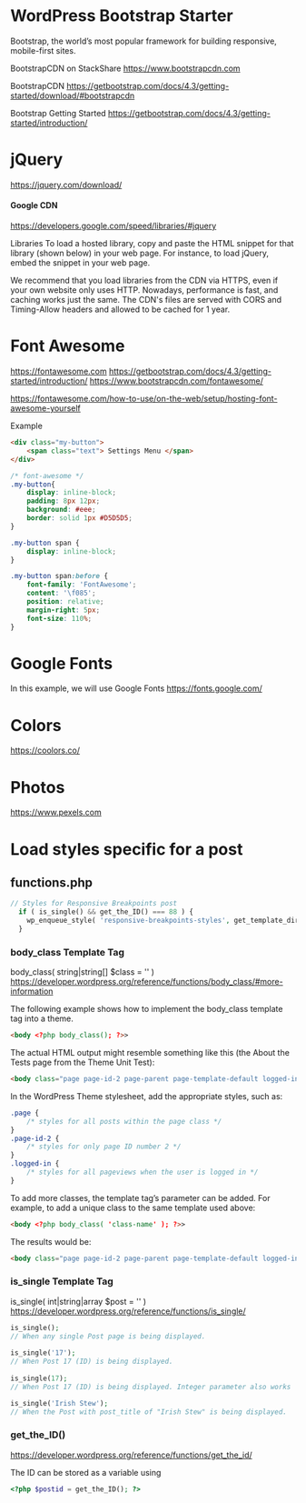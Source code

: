 # WordPress Bootstrap Starter

Bootstrap, the world’s most popular framework for building responsive, mobile-first sites.

BootstrapCDN on StackShare
https://www.bootstrapcdn.com

BootstrapCDN
https://getbootstrap.com/docs/4.3/getting-started/download/#bootstrapcdn

Bootstrap Getting Started
https://getbootstrap.com/docs/4.3/getting-started/introduction/


# jQuery
https://jquery.com/download/

#### Google CDN
https://developers.google.com/speed/libraries/#jquery

Libraries
To load a hosted library, copy and paste the HTML snippet for that library (shown below) in your web page. For instance, to load jQuery, embed the <script src="https://ajax.googleapis.com/ajax/libs/jquery/3.4.1/jquery.min.js"></script> snippet in your web page.

We recommend that you load libraries from the CDN via HTTPS, even if your own website only uses HTTP. Nowadays, performance is fast, and caching works just the same. The CDN's files are served with CORS and Timing-Allow headers and allowed to be cached for 1 year.


# Font Awesome
https://fontawesome.com
https://getbootstrap.com/docs/4.3/getting-started/introduction/
https://www.bootstrapcdn.com/fontawesome/

https://fontawesome.com/how-to-use/on-the-web/setup/hosting-font-awesome-yourself


Example

```html
<div class="my-button">
    <span class="text"> Settings Menu </span>
</div>
```
```css
/* font-awesome */
.my-button{
	display: inline-block;
	padding: 8px 12px;
	background: #eee;
	border: solid 1px #D5D5D5;
}

.my-button span {
	display: inline-block;
}

.my-button span:before {
	font-family: 'FontAwesome';
	content: '\f085';
	position: relative;
	margin-right: 5px;
	font-size: 110%;
}
```


# Google Fonts

In this example, we will use Google Fonts
https://fonts.google.com/


# Colors
https://coolors.co/


# Photos
https://www.pexels.com


# Load styles specific for a post

## functions.php

```php
// Styles for Responsive Breakpoints post
  if ( is_single() && get_the_ID() === 88 ) {
    wp_enqueue_style( 'responsive-breakpoints-styles', get_template_directory_uri() . '/css/responsive_breakpoints.css' );
  }  
```

### body_class Template Tag

body_class( string|string[] $class = '' )<br>
https://developer.wordpress.org/reference/functions/body_class/#more-information

The following example shows how to implement the body_class template tag into a theme.
```html
<body <?php body_class(); ?>>
```

The actual HTML output might resemble something like this (the About the Tests page from the Theme Unit Test):
```html
<body class="page page-id-2 page-parent page-template-default logged-in">
```

In the WordPress Theme stylesheet, add the appropriate styles, such as:
```css
.page {
    /* styles for all posts within the page class */
}
.page-id-2 {
    /* styles for only page ID number 2 */
}
.logged-in {
    /* styles for all pageviews when the user is logged in */
}
```
To add more classes, the template tag’s parameter can be added. For example, to add a unique class to the same template used above:
```html
<body <?php body_class( 'class-name' ); ?>>
```

The results would be:
```html
<body class="page page-id-2 page-parent page-template-default logged-in class-name">
```

### is_single Template Tag

is_single( int|string|array $post = '' )</br>
https://developer.wordpress.org/reference/functions/is_single/

```php
is_single();
// When any single Post page is being displayed.
 
is_single('17');
// When Post 17 (ID) is being displayed.
 
is_single(17);
// When Post 17 (ID) is being displayed. Integer parameter also works

is_single('Irish Stew');
// When the Post with post_title of "Irish Stew" is being displayed.
```

### get_the_ID()

https://developer.wordpress.org/reference/functions/get_the_id/

The ID can be stored as a variable using

```php
<?php $postid = get_the_ID(); ?>
```

